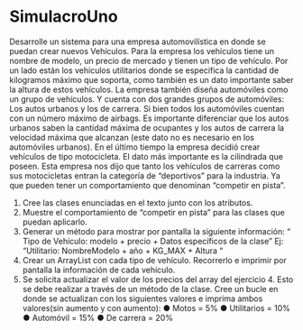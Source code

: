 # SimulacroUno

Desarrolle un sistema para una empresa automovilística en donde se puedan crear nuevos Vehículos.
Para la empresa los vehículos tiene un nombre de modelo, un precio de mercado y tienen un tipo de vehículo.
Por un lado están los vehículos utilitarios donde se especifica la cantidad de kilogramos máximo que
soporta, como también es un dato importante saber la altura de estos vehículos.
La empresa también diseña automóviles como un grupo de vehículos. Y cuenta con dos grandes
grupos de automóviles: Los autos urbanos y los de carrera.
Si bien todos los automóviles cuentan con un número máximo de airbags. Es importante diferenciar
que los autos urbanos saben la cantidad máxima de ocupantes y los autos de carrera la velocidad máxima
que alcanzan (este dato no es necesario en los automóviles urbanos).
En el último tiempo la empresa decidió crear vehículos de tipo motocicleta. El dato más importante
es la cilindrada que poseen.
Esta empresa nos dijo que tanto los vehículos de carreras como sus motocicletas entran la categoría
de “deportivos” para la industria. Ya que pueden tener un comportamiento que denominan “competir en
pista”.
1) Cree las clases enunciadas en el texto junto con los atributos.
2) Muestre el comportamiento de “competir en pista” para las clases que puedan aplicarlo.
3) Generar un método para mostrar por pantalla la siguiente información:
“ Tipo de Vehículo: modelo + precio + Datos específicos de la clase”
Ej: “Utilitario: NombreModelo + año + KG_MAX + Altura “
4) Crear un ArrayList con cada tipo de vehículo. Recorrerlo e imprimir por pantalla la información de cada
vehículo.
5) Se solicita actualizar el valor de los precios del array del ejercicio 4. Esto se debe realizar a través de un
método de la clase. Cree un bucle en donde se actualizan con los siguientes valores e imprima ambos
valores(sin aumento y con aumento):
● Motos = 5%
● Utilitarios = 10%
● Automóvil = 15%
● De carrera = 20%

